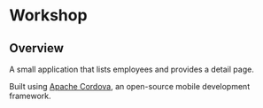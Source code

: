 # Workshop

## Overview
A small application that lists employees and provides a detail page.

Built using [Apache Cordova](https://cordova.apache.org/docs/en/latest/guide/overview/index.html), an open-source mobile development framework.
